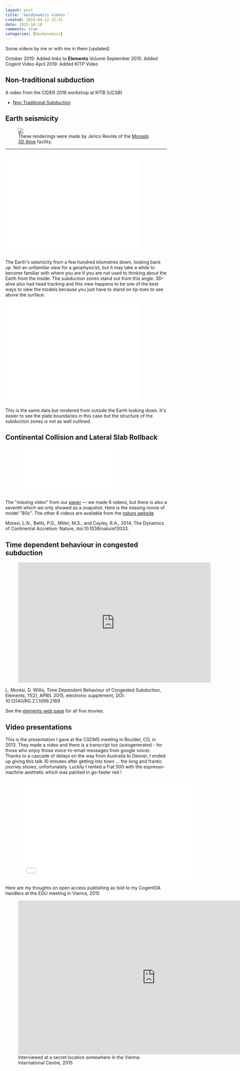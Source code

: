 ```yaml
---
layout: post
title: 'Geodynamics videos '
created: 2014-04-12 22:51
date: 2015-10-10
comments: true
categories: [Geodynamics]
---
```


Some videos by me or with me in them [updated]

October 2015: Added links to __Elements__ Volume
September 2015: Added Cogent Video
April 2019:     Added KITP Video


## Non-traditional subduction

A video from the CIDER 2016 workshop at KITB (UCSB)

- [Non Traditional Subduction](http://online.kitp.ucsb.edu/online/earth16/moresi2/rm/jwvideo.html)


## Earth seismicity

<figure>
<img class="left" src="http://user-image.logdown.io/user/7331/blog/7268/post/193447/CVtyKhbVQRKPzvW55Zwk_internal_03_1000x697.png" >
<figcaption>
These renderings were made by Jerico Revote of the
<a href="http://www.monash.edu.au/news/monashmemo/assets/includes/content/20100707/stories-lead.html
"> Monash 3D Alive</a> facility.
</figcaption>
</figure>

---

<div name="you-tube-video">
	<iframe width="420" height="315" src="//www.youtube.com/embed/-Agnmrhv9M4?rel=0"
  				frameborder="0" allowfullscreen>
	</iframe>
</div>

The Earth's seismicity from a few hundred kilometres down, looking back up. Not an unfamiliar view for a geophysicist, but it may take a while to become familiar with where you are if you are not used to thinking about the Earth from the inside. The subduction zones stand out from this angle. 3D-alive also had head tracking and this view happens to be one of the best ways to view the models because you just have to stand on tip-toes to see above the surface.

<div name="you-tube-video">
<iframe width="420" height="315" src="//www.youtube.com/embed/IhlaQF6N7_s?rel=0"
        frameborder="0" allowfullscreen>
</iframe>
</div>

This is the same data but rendered from outside the Earth looking down. It's easier to see the plate boundaries in this case but the structure of the subduction zones is not as well outlined.

## Continental Collision and Lateral Slab Rollback

<figure>
<div name="you-tube-video">
	<iframe  src="//www.youtube.com/embed/cVulRP2tUGM?rel=0"
  				frameborder="0" allowfullscreen>
	</iframe>
</div>
</figure>

The "missing video" from our [paper](http://dx.doi.org/10.1038/nature13033) — we made 6 videos, but there is also a seventh which we only showed as a snapshot. Here is the missing movie of model _"80s"_. The other 6 videos are available from the [nature website](http://www.nature.com/nature/journal/v508/n7495/fig_tab/nature13033_SV1.html)

Moresi, L.N., Betts, P.G., Miller, M.S., and Cayley, R.A., 2014, The Dynamics of Continental Accretion: Nature, doi:10.1038/nature13033.

<!-- There is more info [here](http://www.moresi.info/posts/2014/04/02/models-of-subduction-collision-and-re-initiation) -->
<!-- No there isn't what happened to that post ??? -->

## Time dependent behaviour in congested subduction


<figure>
<div name="you-tube-video">
    <!-- Original size is 1600x1000 width="800px" height="500px" -->
	<iframe  width="600" height="375"
	 	src="http://www.elementsmagazine.org/supplements/slabMovies/PlateauOn80MyrOldLithosphere/Plateau250i.mov"
  				frameborder="0" allowfullscreen>
	</iframe>
</div>
</figure>



L. Moresi, D. Willis, Time Dependent Behaviour of Congested Subduction, Elements, 11(2), APRIL 2015, electronic supplement, DOI: 10.13140/RG.2.1.1099.2169

See the [elements web page](http://www.elementsmagazine.org/supplements/e11_2_Moresi_Willis_Movies.html) for all five movies.

## Video presentations

This is the presentation I gave at the CSDMS meeting in Boulder, CO, in 2013. They made a video and there is a transcript too (autogenerated - for those who enjoy those voice-to-email messages from google voice). Thanks to a cascade of delays on the way from Australia to Denver, I ended up giving this talk 10 minutes after getting into town ... the long and frantic journey shows, unfortunately. Luckily I rented a Fiat 500 with the espresso-machine aesthetic which was painted in go-faster red !

<figure>
<div name="you-tube-video">
<iframe width="560" height="315" src="//www.youtube.com/embed/dDBZrFiyGlM?rel=0" frameborder="0" allowfullscreen></iframe>
</div>
</figure>

Here are my thoughts on open access publishing as told to my CogentOA handlers at the EGU meeting in Vienna, 2015

<figure>
<iframe width="854" height="480" src="https://www.youtube.com/embed/4xn7Tj6H8Vk?list=PLA3yUAJmq40WwZRb5_HMTDJytQkH97yr1" frameborder="0" allowfullscreen></iframe>
   <figcaption>
   Interviewed at a secret location somewhere in the Vienna International Centre, 2015
   </figcaption>
</figure>
